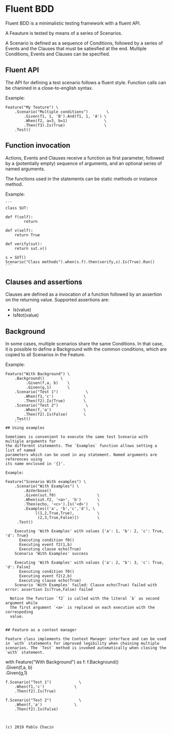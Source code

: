 # Fluent BDD

Fluent BDD is a minimalistic testing framework with a fluent API.

A Feauture is tested by means of a series of Scenarios.

A Scenario is defined as a sequence of Conditions, followed by
a series of Events and the Clauses that must be satiesfied at
the end. Multiple Conditions, Events and Clauses can be specified.

## Fluent API

The API for defining a test scenario follows a fluent style.
Function calls can be chanined in a close-to-english syntax.

Example:
```
Feature("My feature") \
    .Scenario("Multiple conditions")        \
        .Given(f1, 1, 'B').And(f1, 1, 'A') \
        .When(f2, a=3, b=1)                \
        .Then(f3).Is(True)                 \
    .Test()
```

## Function invocation

Actions, Events and Clauses receive a function as first parameter,
followed by a (potentially empty) sequence of arguments, and
an optional series of named arguments.

The functions used in the statements can be static methods or instance method.

Example:

    ```
    class SUT:
        
    def f(self):
            return
    
    def v(self):
        return True

    def verify(sut):
        return sut.v()

    s = SUT()
    Scenario("Class methods").when(s.f).then(verify,s).Is(True).Run()
    ```

## Clauses and assertions

Clauses are defined as a invocation of a function followed by an assertion on the returning value.
Supported assertions are:
* Is(value)
* IsNot(value)

## Background

In some cases, multiple scenarios share the same Conditions. In that case,
it is possible to define a Background with the common conditions, which are
copied to all Scenarios in the Feature.


Example:
```
Feature("With Background") \ 
    .Background()       \
         .Given(f,a, b)    \
         .Given(g,1)       \
    .Scenario("Test 1")            \
        .When(f1,'c')             \
        .Then(f2).Is(True)        \
    .Scenario("Test 2")            \
        .When(f,'a')              \
        .Then(f2).Is(False)       \
    .Test()
    ```
## Using examples

Sometimes is convenient to execute the same test Scenario with multiple arguments for
the different statements. The `Examples` function allows setting a list of named
parameters which can be used in any statement. Named arguments are references using
its name enclosed in '{}'.

Example:
```
    Feature("Scenario With examples") \
        .Scenario("With Examples") \
            .AsVerbose()
            .Given(sut.f0)                  \
            .When(sut.f2, '<a>', 'b')       \
            .Then(echo, '<c>').Is('<d>')    \
            .Examples(('a', 'b','c','d'), \
                 [(1,2,True,True),          \
                  (2,3,True,False)])        \
         .Test()

        Executing 'With Examples' with values {'a': 1, 'b': 2, 'c': True, 'd': True}
          Executing condition f0()
          Executing event f2(1,b)
          Executing clause echo(True)
        Scenario 'With Examples' success

        Executing 'With Examples' with values {'a': 2, 'b': 3, 'c': True, 'd': False}
          Executing condition f0()
          Executing event f2(2,b)
          Executing clause echo(True)
        Scenario 'With Examples' failed: Clause echo(True) failed with error: assertion Is(True,False) failed
 ```
   Notice the function `f2` is called with the literal `b` as second argument while
   the first argument `<a>` is replaced on each execution with the correspoding
   value.


## Feature as a context manager

Feature class implements the Context Manager interface and can be used in `with` statements for improved legibility when chaining multiple scenarios. The `Test` method is invoked automatically when closing the `with` statement. 

```
with Feature("With Background") as f:
    f.Background()       \
         .Given(f,a, b)    \
         .Given(g,1)       

    f.Scenario("Test 1")            \
        .When(f1,'c')             \
        .Then(f2).Is(True)        

    f.Scenario("Test 2")            \
        .When(f,'a')              \
        .Then(f2).Is(False)
```


(c) 2019 Pablo Chacin
